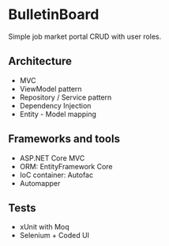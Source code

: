 # BulletinBoard
Simple job market portal CRUD with user roles.

## Architecture
- MVC
- ViewModel pattern
- Repository / Service pattern
- Dependency Injection
- Entity - Model mapping

## Frameworks and tools
- ASP.NET Core MVC
- ORM: EntityFramework Core
- IoC container: Autofac
- Automapper

## Tests
- xUnit with Moq
- Selenium + Coded UI
